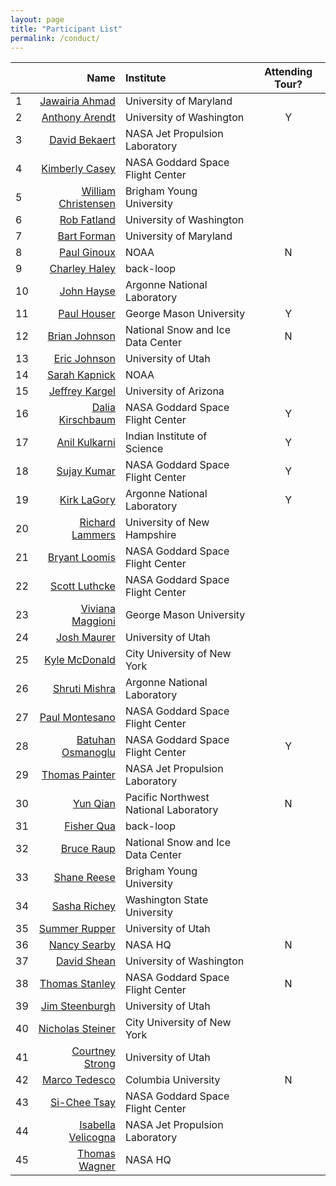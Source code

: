 ```yaml
---
layout: page
title: "Participant List"
permalink: /conduct/
---
```


|   | Name | Institute | Attending Tour? |
|:--|-----:|:----------|:---------------:|
| 1 | [Jawairia Ahmad](mailto:jahmad@umd.edu) | University of Maryland |  |
| 2 | [Anthony Arendt](mailto:arendta@uw.edu) | University of Washington | Y |
| 3 | [David Bekaert](mailto:david.bekaert@jpl.nasa.gov) | NASA Jet Propulsion Laboratory |  |
| 4 | [Kimberly Casey](mailto:Kimberly.a.casey@nasa.gov) | NASA Goddard Space Flight Center |  |
| 5 | [William Christensen](mailto:william@stat.byu.edu) | Brigham Young University |  |
| 6 | [Rob Fatland](mailto:rob5@uw.edu) | University of Washington |  |
| 7 | [Bart Forman](mailto:baforman@umd.edu) | University of Maryland |  |
| 8 | [Paul Ginoux](mailto:paul.ginoux@noaa.gov) | NOAA | N |
| 9 | [Charley Haley](mailto:charley@back-loop.com) | back-loop |  |
| 10 | [John Hayse](mailto:hayse@anl.gov) | Argonne National Laboratory |  |
| 11 | [Paul Houser](mailto:phouser@gmu.edu) | George Mason University | Y |
| 12 | [Brian  Johnson](mailto:brian.johnson@nsidc.org) | National Snow and Ice Data Center | N |
| 13 | [Eric Johnson](mailto:ericscottjohnson1@gmail.com) | University of Utah |  |
| 14 | [Sarah Kapnick](mailto:sarah.kapnick@noaa.gov) | NOAA |  |
| 15 | [Jeffrey Kargel](mailto:jeffreyskargel@hotmail.com) | University of Arizona |  |
| 16 | [Dalia Kirschbaum](mailto:dalia.b.kirschbaum@nasa.gov) | NASA Goddard Space Flight Center | Y |
| 17 | [Anil Kulkarni](mailto:anilkulkarni@caos.iisc.ernet.in) | Indian Institute of Science | Y |
| 18 | [Sujay Kumar](mailto:sujay.v.kumar@nasa.gov) | NASA Goddard Space Flight Center | Y |
| 19 | [Kirk LaGory](mailto:lagory@anl.gov) | Argonne National Laboratory | Y |
| 20 | [Richard Lammers](mailto:Richard.Lammers@unh.edu) | University of New Hampshire |  |
| 21 | [Bryant Loomis](mailto:bryant.d.loomis@nasa.gov) | NASA Goddard Space Flight Center |  |
| 22 | [Scott Luthcke](mailto:scott.b.luthcke@nasa.gov) | NASA Goddard Space Flight Center |  |
| 23 | [Viviana Maggioni](mailto:vmaggion@gmu.edu) | George Mason University |  |
| 24 | [Josh Maurer](mailto:josh3996@gmail.com) | University of Utah |  |
| 25 | [Kyle McDonald](mailto:kmcdonald2@ccny.cuny.edu) | City University of New York |  |
| 26 | [Shruti Mishra](mailto:mishra@anl.gov) | Argonne National Laboratory |  |
| 27 | [Paul Montesano](mailto:paul.m.montesano@nasa.gov) | NASA Goddard Space Flight Center |  |
| 28 | [Batuhan Osmanoglu](mailto:batuhan.osmanoglu@nasa.gov) | NASA Goddard Space Flight Center | Y |
| 29 | [Thomas Painter](mailto:thomas.painter@jpl.nasa.gov) | NASA Jet Propulsion Laboratory |  |
| 30 | [Yun Qian](mailto:yun.qian@pnnl.gov) | Pacific Northwest National Laboratory | N |
| 31 | [Fisher Qua](mailto:fisher@back-loop.com) | back-loop |  |
| 32 | [Bruce Raup](mailto:braup@nsidc.org) | National Snow and Ice Data Center |  |
| 33 | [Shane Reese](mailto:reese@stat.byu.edu) | Brigham Young University |  |
| 34 | [Sasha Richey](mailto:sasha.richey@wsu.edu) | Washington State University |  |
| 35 | [Summer Rupper](mailto:summer.rupper@geog.utah.edu) | University of Utah |  |
| 36 | [Nancy Searby](mailto:nancy.d.searby@nasa.gov) | NASA HQ | N |
| 37 | [David Shean](mailto:dshean@uw.edu) | University of Washington |  |
| 38 | [Thomas Stanley](mailto:thomas.a.stanley@nasa.gov) | NASA Goddard Space Flight Center | N |
| 39 | [Jim Steenburgh](mailto:jim.steenburgh@utah.edu) | University of Utah |  |
| 40 | [Nicholas Steiner](mailto:nsteiner@ccny.cuny.edu) | City University of New York |  |
| 41 | [Courtney Strong](mailto:court.strong@utah.edu) | University of Utah |  |
| 42 | [Marco Tedesco](mailto:mtedesco@ldeo.columbia.edu) | Columbia University | N |
| 43 | [Si-Chee Tsay](mailto:si-chee.tsay@nasa.gov) | NASA Goddard Space Flight Center |  |
| 44 | [Isabella Velicogna](mailto:isabella@uci.edu) | NASA Jet Propulsion Laboratory |  |
| 45 | [Thomas Wagner](mailto:thomas.wagner@nasa.gov) | NASA HQ |  |

